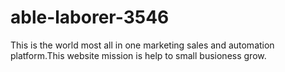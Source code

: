 # able-laborer-3546
This is the world most all in one marketing sales and automation platform.This website mission is help to small busioness grow.


